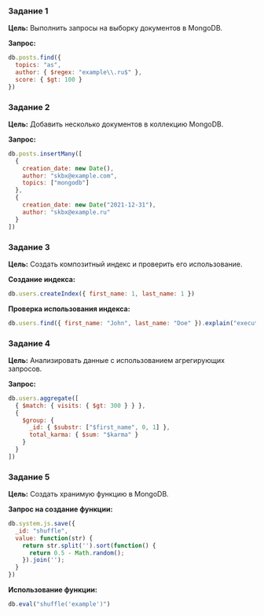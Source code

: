 ### Задание 1
**Цель:** Выполнить запросы на выборку документов в MongoDB.

**Запрос:**
```javascript
db.posts.find({
  topics: "as",
  author: { $regex: "example\\.ru$" },
  score: { $gt: 100 }
})
```

### Задание 2
**Цель:** Добавить несколько документов в коллекцию MongoDB.

**Запрос:**
```javascript
db.posts.insertMany([
  {
    creation_date: new Date(),
    author: "skbx@example.com",
    topics: ["mongodb"]
  },
  {
    creation_date: new Date("2021-12-31"),
    author: "skbx@example.ru"
  }
])
```

### Задание 3
**Цель:** Создать композитный индекс и проверить его использование.

**Создание индекса:**
```javascript
db.users.createIndex({ first_name: 1, last_name: 1 })
```

**Проверка использования индекса:**
```javascript
db.users.find({ first_name: "John", last_name: "Doe" }).explain("executionStats")
```

### Задание 4
**Цель:** Анализировать данные с использованием агрегирующих запросов.

**Запрос:**
```javascript
db.users.aggregate([
  { $match: { visits: { $gt: 300 } } },
  {
    $group: {
      _id: { $substr: ["$first_name", 0, 1] },
      total_karma: { $sum: "$karma" }
    }
  }
])
```

### Задание 5
**Цель:** Создать хранимую функцию в MongoDB.

**Запрос на создание функции:**
```javascript
db.system.js.save({
  _id: "shuffle",
  value: function(str) {
    return str.split('').sort(function() {
      return 0.5 - Math.random();
    }).join('');
  }
})
```

**Использование функции:**
```javascript
db.eval("shuffle('example')")
```
